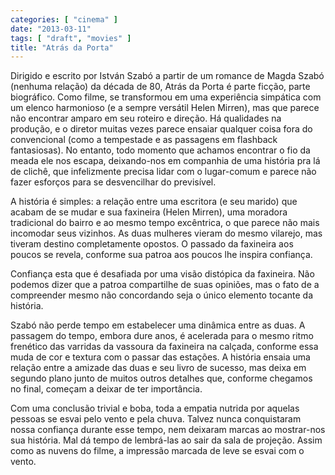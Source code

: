 ```yaml
---
categories: [ "cinema" ]
date: "2013-03-11"
tags: [ "draft", "movies" ]
title: "Atrás da Porta"
---
```

Dirigido e escrito por István Szabó a partir de um romance de
Magda Szabó (nenhuma relação) da década de 80, Atrás da Porta é
parte ficção, parte biográfico. Como filme, se transformou em uma
experiência simpática com um elenco harmonioso (e a sempre versátil
Helen Mirren), mas que parece não encontrar amparo em seu roteiro e
direção. Há qualidades na produção, e o diretor muitas vezes parece
ensaiar qualquer coisa fora do convencional (como a tempestade e as
passagens em flashback fantasiosas). No entanto, todo momento que achamos
encontrar o fio da meada ele nos escapa, deixando-nos em companhia de
uma história pra lá de clichê, que infelizmente precisa lidar com
o lugar-comum e parece não fazer esforços para se desvencilhar do
previsível.

A história é simples: a relação entre uma escritora (e seu marido)
que acabam de se mudar e sua faxineira (Helen Mirren), uma moradora
tradicional do bairro e ao mesmo tempo excêntrica, o que parece não
mais incomodar seus vizinhos. As duas mulheres vieram do mesmo vilarejo,
mas tiveram destino completamente opostos. O passado da faxineira aos
poucos se revela, conforme sua patroa aos poucos lhe inspira confiança.

Confiança esta que é desafiada por uma visão distópica da
faxineira. Não podemos dizer que a patroa compartilhe de suas opiniões,
mas o fato de a compreender mesmo não concordando seja o único elemento
tocante da história.

Szabó não perde tempo em estabelecer uma dinâmica entre as duas. A
passagem do tempo, embora dure anos, é acelerada para o mesmo ritmo
frenético das varridas da vassoura da faxineira na calçada, conforme
essa muda de cor e textura com o passar das estações. A história
ensaia uma relação entre a amizade das duas e seu livro de sucesso,
mas deixa em segundo plano junto de muitos outros detalhes que, conforme
chegamos no final, começam a deixar de ter importância.

Com uma conclusão trivial e boba, toda a empatia nutrida por aquelas
pessoas se esvai pelo vento e pela chuva. Talvez nunca conquistaram
nossa confiança durante esse tempo, nem deixaram marcas ao mostrar-nos
sua história. Mal dá tempo de lembrá-las ao sair da sala de
projeção. Assim como as nuvens do filme, a impressão marcada de leve
se esvai com o vento.

